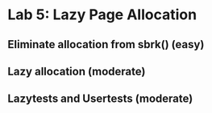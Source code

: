 # Lab 5: Lazy Page Allocation
## Eliminate allocation from sbrk() (easy)
## Lazy allocation (moderate)
## Lazytests and Usertests (moderate)